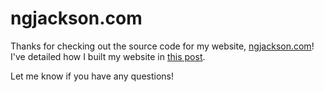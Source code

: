 # ngjackson.com
Thanks for checking out the source code for my website, [ngjackson.com](https://ngjackson.com)! I've detailed how I built my website in [this post](https://ngjackson.com/how-i-built-my-website/).

Let me know if you have any questions!
